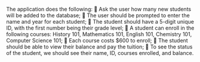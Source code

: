 The application does the following:
 Ask the user how many new students will be added to the database; 
 The user should be prompted to enter the name and year for each student; 
 The student should have a 5-digit unique ID, with the first number being their grade level; 
 A student can enroll in the following courses: History 101, Mathematics 101, English 101, Chemistry 101, Computer Science 101; 
 Each course costs $600 to enroll; 
 The student should be able to view their balance and pay the tuition; 
 To see the status of the student, we should see their name, ID, courses enrolled, and balance.
